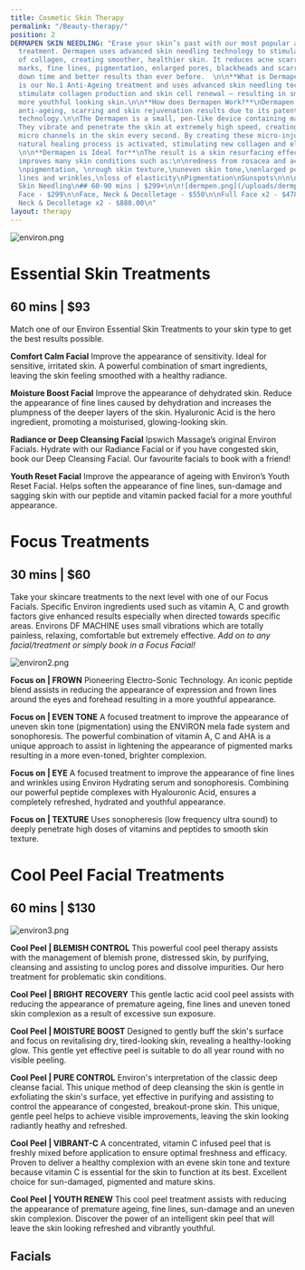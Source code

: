 ```yaml
---
title: Cosmetic Skin Therapy
permalink: "/Beauty-therapy/"
position: 2
DERMAPEN SKIN NEEDLING: "Erase your skin’s past with our most popular anti-ageing
  treatment. Dermapen uses advanced skin needling technology to stimulate the production
  of collagen, creating smoother, healthier skin. It reduces acne scarring, stretch
  marks, fine lines, pigmentation, enlarged pores, blackheads and scarring with less
  down time and better results than ever before.  \n\n**What is Dermapen Skin Needling?**\nDermapen
  is our No.1 Anti-Ageing treatment and uses advanced skin needling technology, to
  stimulate collagen production and skin cell renewal – resulting in smoother and
  more youthful looking skin.\n\n**How does Dermapen Work?**\nDermapen provides incredible
  anti-ageing, scarring and skin rejuvenation results due to its patented micro needling
  technology.\n\nThe Dermapen is a small, pen-like device containing many tiny needles.
  They vibrate and penetrate the skin at extremely high speed, creating 1296 tiny
  micro channels in the skin every second. By creating these micro-injuries, the skin’s
  natural healing process is activated, stimulating new collagen and elastin production.
  \n\n**Dermapen is Ideal for**\nThe result is a skin resurfacing effect which also
  improves many skin conditions such as:\n\nredness from rosacea and acne scarring,
  \npigmentation, \nrough skin texture,\nuneven skin tone,\nenlarged pores,\nfine
  lines and wrinkles,\nloss of elasticity\nPigmentation\nSunspots\n\n\n# Dermapen
  Skin Needling\n## 60-90 mins | $299+\n\n![dermpen.png](/uploads/dermpen.png)\n \nFull
  Face - $299\n\nFace, Neck & Decolletage - $550\n\nFull Face x2 - $478.42\n\nFace,
  Neck & Decolletage x2 - $880.00\n"
layout: therapy
---
```


![environ.png](/uploads/environ.png)

# Essential Skin Treatments
## 60 mins | \$93

Match one of our Environ Essential Skin Treatments to your skin type to get the best results possible.

**Comfort Calm Facial**
Improve the appearance of sensitivity. Ideal for sensitive, irritated skin. A powerful combination of smart ingredients, leaving the skin feeling smoothed with a healthy radiance.

**Moisture Boost Facial**
Improve the appearance of dehydrated skin. Reduce the appearance of fine lines caused by dehydration and increases the plumpness of the deeper layers of the skin. Hyaluronic Acid is the hero ingredient, promoting a moisturised, glowing-looking skin.

**Radiance or Deep Cleansing Facial**
Ipswich Massage’s original Environ Facials. Hydrate with our Radiance Facial or if you have congested skin, book our Deep Cleansing Facial. Our favourite facials to book with a friend!

**Youth Reset Facial**
Improve the appearance of ageing with Environ’s Youth Reset Facial. Helps soften the appearance of fine lines, sun-damage and sagging skin with our peptide and vitamin packed facial for a more youthful appearance.

# Focus Treatments
## 30 mins | \$60

Take your skincare treatments to the next level with one of our Focus Facials. Specific Environ ingredients used such as vitamin A, C and growth factors give enhanced results especially when directed towards specific areas. Environs DF MACHINE uses small vibrations which are totally painless, relaxing, comfortable but extremely effective.
_Add on to any facial/treatment or simply book in a Focus Facial!_

![environ2.png](/uploads/environ2.png)

**Focus on | FROWN**
Pioneering Electro-Sonic Technology. An iconic peptide blend assists in reducing the appearance of expression and frown lines around the eyes and forehead resulting in a more youthful appearance.

**Focus on | EVEN TONE**
A focused treatment to improve the appearance of uneven skin tone (pigmentation) using the ENVIRON mela fade system and sonophoresis. The powerful combination of vitamin A, C and AHA is a unique approach to assist in lightening the appearance of pigmented marks resulting in a more even-toned, brighter complexion.

**Focus on | EYE**
A focused treatment to improve the appearance of fine lines and wrinkles using Environ Hydrating serum and sonophoresis. Combining our powerful peptide complexes with Hyalouronic Acid, ensures a completely refreshed, hydrated and youthful appearance.

**Focus on | TEXTURE**
Uses sonopheresis (low frequency ultra sound) to deeply penetrate high doses of vitamins and peptides to smooth skin texture.



# Cool Peel Facial Treatments
## 60 mins | \$130

![environ3.png](/uploads/environ3.png)

**Cool Peel | BLEMISH CONTROL**
This powerful cool peel therapy assists with the management of blemish prone, distressed skin, by purifying, cleansing and assisting to unclog pores and dissolve impurities. Our hero treatment for problematic skin conditions.

**Cool Peel | BRIGHT RECOVERY**
This gentle lactic acid cool peel assists with reducing the appearance of premature ageing, fine lines and uneven toned skin complexion as a result of excessive sun exposure.

**Cool Peel | MOISTURE BOOST**
Designed to gently buff the skin's surface and focus on revitalising dry, tired-looking skin, revealing a healthy-looking glow. This gentle yet effective peel is suitable to do all year round with no visible peeling.

**Cool Peel | PURE CONTROL**
Environ's interpretation of the classic deep cleanse facial. This unique method of deep cleansing the skin is gentle in exfoliating the skin's surface, yet effective in purifying and assisting to control the appearance of congested, breakout-prone skin. This unique, gentle peel helps to achieve visible improvements, leaving the skin looking radiantly heathy and refreshed.

**Cool Peel | VIBRANT-C**
A concentrated, vitamin C infused peel that is freshly mixed before application to ensure optimal freshness and efficacy. Proven to deliver a healthy complexion with an evene skin tone and texture because vitamin C is essential for the skin to function at its best. Excellent choice for sun-damaged, pigmented and mature skins.

**Cool Peel | YOUTH RENEW**
This cool peel treatment assists with reducing the appearance of premature ageing, fine lines, sun-damage and an uneven skin complexion. Discover the power of an intelligent skin peel that will leave the skin looking refreshed and vibrantly youthful.

<div class='container bg-light my-4 p-4'>
<h2 class='ims-section-title'>Facials</h2>
<healcode-widget data-type="appointments" data-widget-partner="object" data-widget-id="1f3643448a4" data-widget-version="0"></healcode-widget>
</div>